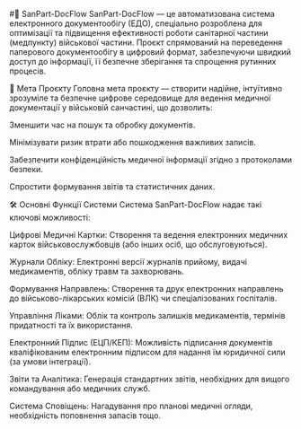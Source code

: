
#📝 SanPart-DocFlow
SanPart-DocFlow — це автоматизована система електронного документообігу (ЕДО), спеціально розроблена для оптимізації та підвищення ефективності роботи санітарної частини (медпункту) військової частини. Проєкт спрямований на переведення паперового документообігу в цифровий формат, забезпечуючи швидкий доступ до інформації, її безпечне зберігання та спрощення рутинних процесів.

🎯 Мета Проєкту
Головна мета проєкту — створити надійне, інтуїтивно зрозуміле та безпечне цифрове середовище для ведення медичної документації у військовій санчастині, що дозволить:

Зменшити час на пошук та обробку документів.

Мінімізувати ризик втрати або пошкодження важливих записів.

Забезпечити конфіденційність медичної інформації згідно з протоколами безпеки.

Спростити формування звітів та статистичних даних.

🛠️ Основні Функції Системи
Система SanPart-DocFlow надає такі ключові можливості:

Цифрові Медичні Картки: Створення та ведення електронних медичних карток військовослужбовців (або інших осіб, що обслуговуються).

Журнали Обліку: Електронні версії журналів прийому, видачі медикаментів, обліку травм та захворювань.

Формування Направлень: Створення та друк електронних направлень до військово-лікарських комісій (ВЛК) чи спеціалізованих госпіталів.

Управління Ліками: Облік та контроль залишків медикаментів, термінів придатності та їх використання.

Електронний Підпис (ЕЦП/КЕП): Можливість підписання документів кваліфікованим електронним підписом для надання їм юридичної сили (за умови інтеграції).

Звіти та Аналітика: Генерація стандартних звітів, необхідних для вищого командування або медичних служб.

Система Сповіщень: Нагадування про планові медичні огляди, необхідність поповнення запасів тощо.
